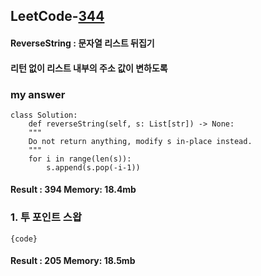<h2>LeetCode-<a href="https://leetcode.com/problems/reverse-string/">344</a></h2>
<h4>ReverseString : 문자열 리스트 뒤집기</h4>
<h4>리턴 없이 리스트 내부의 주소 값이 변하도록</h4><h3>my answer</h3><div class="codehilite"><pre><span></span><code><span class="k">class</span> <span class="nc">Solution</span><span class="p">:</span>
    <span class="k">def</span> <span class="nf">reverseString</span><span class="p">(</span><span class="bp">self</span><span class="p">,</span> <span class="n">s</span><span class="p">:</span> <span class="n">List</span><span class="p">[</span><span class="nb">str</span><span class="p">])</span> <span class="o">-&gt;</span> <span class="kc">None</span><span class="p">:</span>
    <span class="sd">&quot;&quot;&quot;</span>
<span class="sd">    Do not return anything, modify s in-place instead.</span>
<span class="sd">    &quot;&quot;&quot;</span>
    <span class="k">for</span> <span class="n">i</span> <span class="ow">in</span> <span class="nb">range</span><span class="p">(</span><span class="nb">len</span><span class="p">(</span><span class="n">s</span><span class="p">)):</span>
        <span class="n">s</span><span class="o">.</span><span class="n">append</span><span class="p">(</span><span class="n">s</span><span class="o">.</span><span class="n">pop</span><span class="p">(</span><span class="o">-</span><span class="n">i</span><span class="o">-</span><span class="mi">1</span><span class="p">))</span>
</code></pre></div><h4>Result : 394 Memory: 18.4mb</h4><h3>1. 투 포인트 스왑</h3><div class="codehilite"><pre><span></span><code><span class="p">{</span><span class="n">code</span><span class="p">}</span>
</code></pre></div><h4>Result : 205 Memory: 18.5mb</h4>